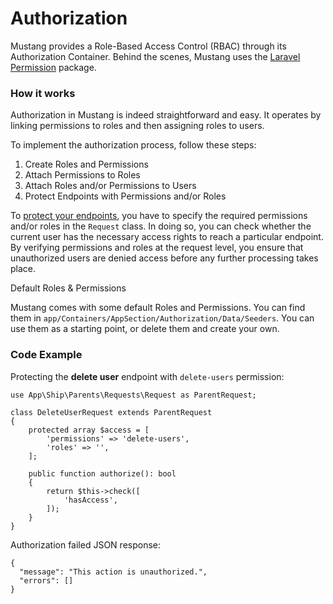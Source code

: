 # Authorization

Mustang provides a Role-Based Access Control (RBAC) through its Authorization Container. Behind the scenes, Mustang uses the [Laravel Permission](https://github.com/spatie/laravel-permission) package.

### How it works[​](https://apiato.io/docs/security/authorization#how-it-works) <a href="#how-it-works" id="how-it-works"></a>

Authorization in Mustang is indeed straightforward and easy. It operates by linking permissions to roles and then assigning roles to users.

To implement the authorization process, follow these steps:

1. Create Roles and Permissions
2. Attach Permissions to Roles
3. Attach Roles and/or Permissions to Users
4. Protect Endpoints with Permissions and/or Roles

To [protect your endpoints](https://apiato.io/docs/components/main-components/requests#request-properties), you have to specify the required permissions and/or roles in the `Request` class. In doing so, you can check whether the current user has the necessary access rights to reach a particular endpoint. By verifying permissions and roles at the request level, you ensure that unauthorized users are denied access before any further processing takes place.

Default Roles & Permissions

Mustang comes with some default Roles and Permissions. You can find them in `app/Containers/AppSection/Authorization/Data/Seeders`. You can use them as a starting point, or delete them and create your own.

### Code Example[​](https://apiato.io/docs/security/authorization#code-example) <a href="#code-example" id="code-example"></a>

Protecting the **delete user** endpoint with `delete-users` permission:

```
use App\Ship\Parents\Requests\Request as ParentRequest;

class DeleteUserRequest extends ParentRequest
{
    protected array $access = [
        'permissions' => 'delete-users',
        'roles' => '',
    ];

    public function authorize(): bool
    {
        return $this->check([
            'hasAccess',
        ]);
    }
}
```

Authorization failed JSON response:

```
{
  "message": "This action is unauthorized.",
  "errors": []
}
```
